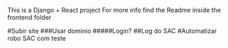 This is a Django + React project
For more info find the Readme inside the frontend folder

#Subir site
###Usar dominio
#####Login?
##Log do SAC
#Automatizar robo SAC com teste